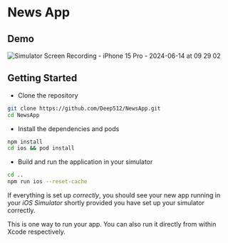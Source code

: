 # News App

## Demo
![Simulator Screen Recording - iPhone 15 Pro - 2024-06-14 at 09 29 02](https://github.com/Deep512/NewsApp/assets/42740971/96dded07-f0a4-4ba4-8fa8-9c818b008047)

## Getting Started

- Clone the repository
```bash
git clone https://github.com/Deep512/NewsApp.git
cd NewsApp
```

- Install the dependencies and pods
```bash
npm install
cd ios && pod install
```

- Build and run the application in your simulator
```bash
cd ..
npm run ios --reset-cache
```

If everything is set up _correctly_, you should see your new app running in your _iOS Simulator_ shortly provided you have set up your simulator correctly.

This is one way to run your app. You can also run it directly from within Xcode respectively.
